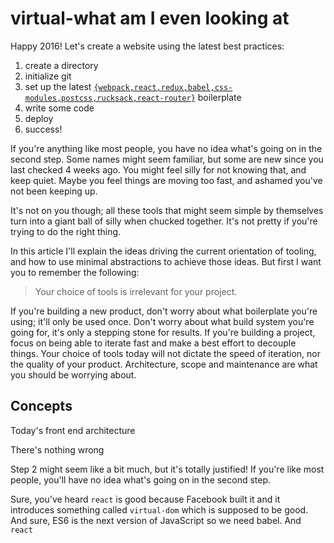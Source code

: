 # virtual-what am I even looking at
Happy 2016! Let's create a website using the latest best practices:

1. create a directory
2. initialize git
2. set up the latest
   [`{webpack,react,redux,babel,css-modules,postcss,rucksack,react-router}`][0]
   boilerplate
3. write some code
4. deploy
5. success!

If you're anything like most people, you have no idea what's going on in the
second step. Some names might seem familiar, but some are new since you last
checked 4 weeks ago. You might feel silly for not knowing that, and keep quiet.
Maybe you feel things are moving too fast, and ashamed you've not been keeping
up.

It's not on you though; all these tools that might seem simple by themselves
turn into a giant ball of silly when chucked together. It's not pretty if
you're trying to do the right thing.

In this article I'll explain the ideas driving the current orientation of
tooling, and how to use minimal abstractions to achieve those ideas. But first
I want you to remember the following:

> Your choice of tools is irrelevant for your project.

If you're building a new product, don't worry about what boilerplate you're
using; it'll only be used once. Don't worry about what build system you're
going for, it's only a stepping stone for results. If you're building a
project, focus on being able to iterate fast and make a best effort to decouple
things. Your choice of tools today will not dictate the speed of iteration, nor
the quality of your product. Architecture, scope and maintenance are what you
should be worrying about.

## Concepts
Today's front end architecture 

There's nothing wrong

Step 2 might seem like a bit much, but it's totally justified!
If you're like most people, you'll have no idea what's going on in the second
step.

Sure, you've heard `react` is good because Facebook built it and it
introduces something called `virtual-dom` which is supposed to be good. And
sure, ES6 is the next version of JavaScript so we need babel. And `react`

[0]: https://github.com/tj/frontend-boilerplate
